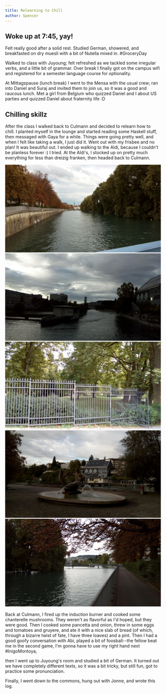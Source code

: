 ```yaml
---
title: Relearning to Chill
author: Spencer
---
```


## Woke up at 7:45, yay!

Felt really good after a solid rest. Studied German, showered, and breakfasted on dry muesli with a bit of Nutella mixed in. #GroceryDay

Walked to class with Juyoung; felt refreshed as we tackled some irregular verbs, and a little bit of grammar. Over break I finally got on the campus wifi and registered for a semester language course for optionality.

At Mittagspause (lunch break) I went to the Mensa with the usual crew; ran into Daniel and Suraj and invited them to join us, so it was a good and raucous lunch. Met a girl from Belgium who quizzed Daniel and I about US parties and quizzed Daniel about fraternity life :D

## Chilling skillz

After the class I walked back to Culmann and decided to relearn how to chill. I planted myself in the lounge and started reading some Haskell stuff, then messaged with Gaya for a while. Things were going pretty well, and when I felt like taking a walk, I just did it. Went out with my frisbee and no plan! It was beautiful out. I ended up walking to the Aldi, because I couldn't be planless forever :) I tried. At the Aldi's, I stocked up on pretty much everything for less than dreizig franken, then headed back to Culmann.

![river2](../images/river2.jpg)  
![river3](../images/river3.jpg)  
![riverpark](../images/riverpark.jpg)
![fountainriver](../images/fountainriver.jpg)  
![river1](../images/river1.jpg)

Back at Culmann, I fired up the induction burner and cooked some chanterelle mushrooms. They weren't as flavorful as I'd hoped, but they were good. Then I cooked some pancetta and onion, threw in some eggs and tomatoes and gruyere, and ate it with a nice slab of bread (of which, through a bizarre twist of fate, I have three loaves) and a pint. Then I had a good goofy conversation with Abi, played a bit of foosball--the fellow beat me in the second game, I'm gonna have to use my right hand next #InigoMontoya,

then I went up to Juyoung's room and studied a bit of German. It turned out we have completely different texts, so it was a bit tricky, but still fun, got to practice some pronunciation.

Finally, I went down to the commons, hung out with Jonne, and wrote this log.




